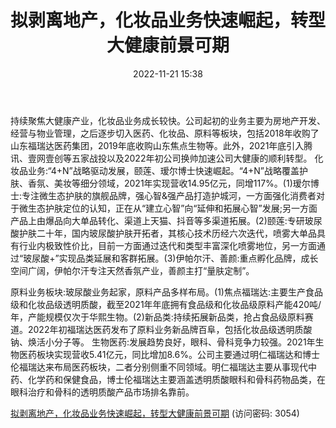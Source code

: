 ﻿---
title: 拟剥离地产，化妆品业务快速崛起，转型大健康前景可期
date: 2022-11-21 15:38
tags:
- 鲁商发展
updated: 1970-01-01 08:00:00
---

持续聚焦大健康产业，化妆品业务成长较快。公司起初的业务主要为房地产开发、经营与物业管理，之后逐步切入医药、化妆品、原料等板块，包括2018年收购了山东福瑞达医药集团，2019年底收购山东焦点生物等。此外，2021年底引入腾讯、壹网壹创等五家战投以及2022年初公司换帅加速公司大健康的顺利转型。
化妆品业务:“4+N”战略驱动发展，颐莲、瑷尔博士快速崛起。“4+N”战略覆盖护肤、香氛、美妆等细分领域，2021年实现营收14.95亿元，同增117%。(1)瑷尔博士:专注微生态护肤的旗舰品牌，强心智&强产品打造护城河，一方面强化消费者对于微生态护肤定位的认知，正在从“建立心智”向“延伸和拓展心智”发展;另一方面产品上由爆品向大单品转化、渠道上天猫、抖音等多渠道拓展。(2)颐莲:专研玻尿酸护肤二十年，国内玻尿酸护肤开拓者，其核心技术历经六次迭代，喷雾大单品具有行业内极致性价比，目前一方面通过迭代和类型丰富深化喷雾地位，另一方面通过“玻尿酸+”实现品类延展和客群拓展。(3)伊帕尔汗、善颜:重点孵化品牌，成长空间广阔，伊帕尔汗专注天然香氛产业，善颜主打“量肤定制”。
<!-- more -->
原料业务板块:玻尿酸业务起家，原料产品多样布局。(1)焦点福瑞达:主要生产食品级和化妆品级透明质酸，截至2021年年底拥有食品级和化妆品级原料产能420吨/年，产能规模仅次于华熙生物。(2)新品类:持续拓展新品类，抢占食品级原料赛道。2022年初福瑞达医药发布了原料业务新品牌百阜，包括化妆品级透明质酸钠、焕活小分子等。
生物医药:发展趋势良好，眼科、骨科竞争力较强。2021年生物医药板块实现营收5.41亿元，同比增加8.6%。公司主要通过明仁福瑞达和博士伦福瑞达来布局医药板块，二者分别侧重不同领域。明仁福瑞达主要从事现代中药、化学药和保健食品，博士伦福瑞达主要涵盖透明质酸眼科和骨科药物品类，在眼科治疗和骨科的透明质酸产品市场排名靠前。

[拟剥离地产，化妆品业务快速崛起，转型大健康前景可期](https://url12.ctfile.com/f/3948612-729645717-739cff?p=3054)
(访问密码: 3054)
